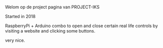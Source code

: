 Welom op de project pagina van PROJECT-IKS

Started in 2018

RaspberryPi + Arduino combo to open and close certain real life controls by visiting a website and clicking some buttons.


very nice.
